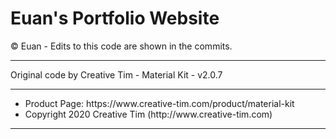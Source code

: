 # Euan's Portfolio Website 
© Euan - Edits to this code are shown in the commits.
<hr>
 Original code by Creative Tim - Material Kit - v2.0.7
<hr>
 <ul>
   <li>Product Page: https://www.creative-tim.com/product/material-kit</li>
   <li>Copyright 2020 Creative Tim (http://www.creative-tim.com)</li>
 </ul>
<hr>
